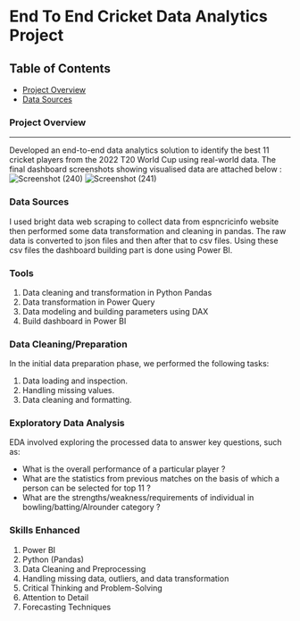 # End To End Cricket Data Analytics Project

## Table of Contents

- [Project Overview](#project-overview)
- [Data Sources](#data-sources)


### Project Overview
---
Developed an end-to-end data analytics solution to identify the best 11 cricket players from the 2022 T20 World Cup using real-world data. The final dashboard screenshots showing visualised data are attached below :
![Screenshot (240)](https://github.com/user-attachments/assets/51f29eef-4c43-47c6-afe9-da9758172747)
![Screenshot (241)](https://github.com/user-attachments/assets/ec36a9de-75c9-4215-bcde-4321522d44b3)




### Data Sources

I used bright data web scraping to collect data from espncricinfo website then performed some data transformation and cleaning in pandas.
The raw data is converted to json files and then after that to csv files. Using these csv files the dashboard building part is done using Power BI.

### Tools

1. Data cleaning and transformation in Python Pandas
2. Data transformation in Power Query
3. Data modeling and building parameters using DAX
4. Build dashboard in Power BI

### Data Cleaning/Preparation

In the initial data preparation phase, we performed the following tasks:
1. Data loading and inspection.
2. Handling missing values.
3. Data cleaning and formatting.

### Exploratory Data Analysis

EDA involved exploring the processed data to answer key questions, such as:

- What is the overall performance of a particular player ?
- What are the statistics from previous matches on the basis of which a person can be selected for top 11 ?
- What are the strengths/weakness/requirements of individual in bowling/batting/Alrounder category ?

### Skills Enhanced

1. Power BI 
2. Python (Pandas)
3. Data Cleaning and Preprocessing
4. Handling missing data, outliers, and data transformation
5. Critical Thinking and Problem-Solving
6. Attention to Detail
7. Forecasting Techniques



